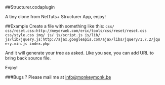 ##Structurer.codaplugin

A tiny clone from NetTuts+ Structurer App, enjoy!

##Example
Create a file with something like this:
`css/
css/reset.css:http://meyerweb.com/eric/tools/css/reset/reset.css
css/style.css
img/
js/
js/script.js
js/lib/
js/lib/jquery.js:http://ajax.googleapis.com/ajax/libs/jquery/1.7.2/jquery.min.js
index.php`

And it will generate your tree as asked.
Like you see, you can add URL to bring back source file.

Enjoy!


###Bugs ?
Please mail me at info@monkeymonk.be

